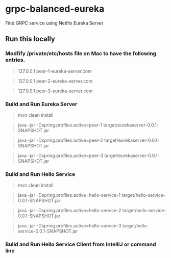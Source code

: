 # grpc-balanced-eureka
Find GRPC service using Netflix Eureka Server

## Run this locally 

### Modfify **/private/etc/hosts** file on Mac to have the following entries. 

> 127.0.0.1       peer-1-eureka-server.com

> 127.0.0.1       peer-2-eureka-server.com

> 127.0.0.1       peer-3-eureka-server.com

### Build and Run Eureka Server

>mvn clean install 

> java -jar -Dspring.profiles.active=peer-1 target/eurekaserver-0.0.1-SNAPSHOT.jar

> java -jar -Dspring.profiles.active=peer-2 target/eurekaserver-0.0.1-SNAPSHOT.jar

> java -jar -Dspring.profiles.active=peer-3 target/eurekaserver-0.0.1-SNAPSHOT.jar

### Build and Run Hello Service

>mvn clean install

> java -jar -Dspring.profiles.active=hello-service-1 target/hello-service-0.0.1-SNAPSHOT.jar

> java -jar -Dspring.profiles.active=hello-service-2 target/hello-service-0.0.1-SNAPSHOT.jar

> java -jar -Dspring.profiles.active=hello-service-3 target/hello-service-0.0.1-SNAPSHOT.jar

### Build and Run Hello Service Client from IntelliJ or command line
